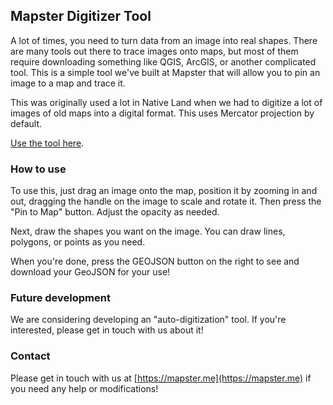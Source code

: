 ## Mapster Digitizer Tool

A lot of times, you need to turn data from an image into real shapes. There are many tools out there to trace images onto maps, but most of them require downloading something like QGIS, ArcGIS, or another complicated tool. This is a simple tool we've built at Mapster that will allow you to pin an image to a map and trace it.

This was originally used a lot in Native Land when we had to digitize a lot of images of old maps into a digital format. This uses Mercator projection by default.

[Use the tool here](https://mapstertech.github.io/map-digitizer/).

### How to use

To use this, just drag an image onto the map, position it by zooming in and out, dragging the handle on the image to scale and rotate it. Then press the "Pin to Map" button. Adjust the opacity as needed.

Next, draw the shapes you want on the image. You can draw lines, polygons, or points as you need.

When you're done, press the GEOJSON button on the right to see and download your GeoJSON for your use!

### Future development

We are considering developing an "auto-digitization" tool. If you're interested, please get in touch with us about it!

### Contact

Please get in touch with us at [https://mapster.me](https://mapster.me) if you need any help or modifications!
